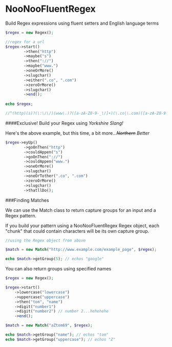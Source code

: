 NooNooFluentRegex
=================

Build Regex expressions using fluent setters and English language terms

```php
$regex = new Regex();

//regex for a url
$regex->start()
		->then("http")
		->maybe("s")
		->then("://")
		->maybe("www.")
		->oneOrMore()
		->slugchar()
		->either(".co", ".com")
		->zeroOrMore()
		->slugchar()
		->end();
		
echo $regex;

//^(http)(s)?(\:\/\/)(www\.)?([a-zA-Z0-9-_\/]+)(\.co|\.com)([a-zA-Z0-9-_\/]*)$
```

####Exclusive! Build your Regex using _Yorkshire Slang!_

Here's the above example, but this time, a bit more..._~~Northern~~ Better_

```php
$regex->eyUp()
		->goOnThen("http")
		->couldAppen("s")
		->goOnThen("://")
		->couldAppen("www.")
		->oneOrMore()
		->slugchar()
		->oneOrTother(".co", ".com")
		->zeroOrMore()
		->slugchar()
		->thatllDo();
```

###Finding Matches

We can use the Match class to return capture groups for an input and a Regex pattern.

If you build your pattern using a NooNooFluentRegex Regex object, each "chunk" that could contain characters will be its own capture group.

```php
//using the Regex object from above

$match = new Match("http://www.example.com/example_page", $regex);

echo $match->getGroup(5); // echos "google"
```
You can also return groups using specified names

```php
$regex = new Regex();

$regex->start()
	->lowercase("lowercase")
	->uppercase("uppercase")
	->then("tom", "name")
	->digit("number1")
	->digit("number2") // number 2...hehehehe
	->end();

$match = new Match("aZtom69", $regex);

echo $match->getGroup("name"); // echos "tom"
echo $match->getGroup("uppercase"); // echos "Z"

```



















